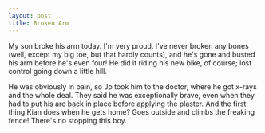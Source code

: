```yaml
---
layout: post
title: Broken Arm
---
```


<p>My son broke his arm today. I'm very proud. I've never broken any
bones (well, except my big toe, but that hardly counts), and he's gone
and busted his arm before he's even four! He did it riding his new
bike, of course; lost control going down a little hill.</p>

<p>He was obviously in pain, so Jo took him to the doctor, where he
got x-rays and the whole deal. They said he was exceptionally brave,
even when they had to put his are back in place before applying the
plaster. And the first thing Kian does when he gets home? Goes outside
and climbs the freaking fence! There's no stopping this boy.</p>
